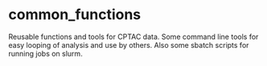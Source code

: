 # common_functions
Reusable functions and tools for CPTAC data.
Some command line tools for easy looping of analysis and use by others.
Also some sbatch scripts for running jobs on slurm. 
